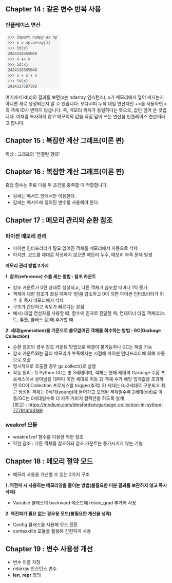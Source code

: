 ## Chapter 14 : 같은 변수 반복 사용

### 인플레이스 연산

![inplace](./src/inplace.png)

여기에서 id(x)의 결과를 보면(x는 ndarray 인스턴스), x가 메모리에서 덮어 써지는지 아니면 새로 생성되는지 알 수 있습니다. 보다시피 누적 대입 연산자인 +=를 사용하면 x의 객체 ID가 변하지 않습니다. 즉, 메모리 위치가 동일하다는 뜻으로, 값만 덮어 쓴 것입니다. 이처럼 복사하지 않고 메모리의 값을 직접 덮어 쓰는 연산을 인플레이스 연산이라고 합니다.

## Chapter 15 : 복잡한 계산 그래프(이론 편)

위상 : 그래프의 '연결된 형태'

## Chapter 16 : 복잡한 계산 그래프(이론 편)

중첩 함수는 주로 다음 두 조건을 충족할 때 적합합니다.
- 감싸는 메서드 안에서만 이용한다.
- 감싸는 메서드에 정의된 변수를 사용해야 한다.

## Chapter 17 : 메모리 관리와 순환 참조

### 파이썬 메모리 관리
- 파이썬 인터프리터가 필요 없어진 객체를 메모리에서 자동으로 삭제
- 하지만, 코드를 제대로 작성하지 않으면 메모리 누수, 메모리 부족 문제 발생  

**메모리 관리 방법 2가지**  

**1. 참조(reference) 수를 세는 방법 : 참조 카운트**
- 참조 카운트가 0인 상태로 생성되고, 다른 객체가 참조할 때마다 1씩 증가
- 객체에 대한 참조가 끊길 때마다 1만큼 감소하고 0이 되면 파이썬 인터프리터가 회수 후 즉시 메모리에서 삭제
- 구조가 간단하고 속도가 빠르다는 장점
- 예시) 대입 연산자를 사용할 떄, 함수에 인자로 전달할 때, 컨테이너 타입 객체(리스트, 튜플, 클래스 등)에 추가할 때

**2. 세대(generation)을 기준으로 쓸모없어진 객체를 회수하는 방법 : GC(Garbage Collection)**
- 순환 참조의 경우 참조 카운트 방법으로 해결이 불가능하나 GC는 해결 가능
- 참조 카운트와는 달리 메모리가 부족해지는 시점에 파이썬 인터프리터에 의해 자동으로 호출
- 명시적으로 호출할 경우 gc.collect()로 실행
- 작동 원리 : 1) Python GC는 총 3세대이며, 객체는 현재 세대의 Garbage 수집 프로세스에서 살아남을 대마다 이전 세대로 이동 2) 객체 수가 해당 임계값을 초과하면 GC이 Collection 프로세스를 trigger(추적) 3) 세대는 0~2세대로 구분되고 최근 생성된 객체는 0세대(young)에 들어가고 오래된 객체일수록 2세대(old)로 이동/GC는 0세대일수록 더 자주 가비지 컬렉션을 하도록 설계  
[참고] : https://medium.com/dmsfordsm/garbage-collection-in-python-777916fd3189

### weakref 모듈
- weakref.ref 함수를 이용한 약한 참조
- 약한 참조 : 다른 객체를 참조하되 참조 카운트는 증가시키지 않는 기능

## Chapter 18 : 메모리 절약 모드
- 메모리 사용을 개선할 수 있는 2가지 구조  

**1. 역전파 시 사용하는 메모리양을 줄이는 방법(불필요한 미분 결과를 보관하지 않고 즉시 삭제)**
- Variable 클래스의 backward 메소드에 retain_grad 추가해 사용  

**2. 역전파가 필요 없는 경우용 모드(불필요한 계산을 생략)**
- Config 클래스를 사용해 모드 전환
- contesxtlib 모듈을 활용해 간편하게 사용

## Chapter 19 : 변수 사용성 개선
- 변수 이름 지정
- ndarray 인스턴스 변수
- __len__, __repr__ 정의
